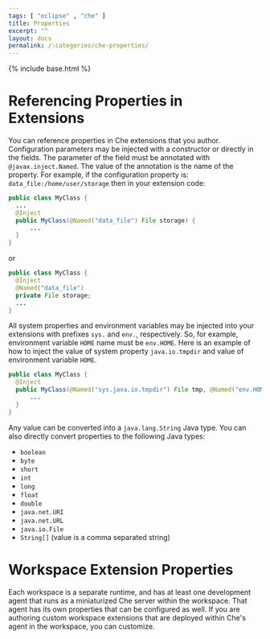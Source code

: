 ```yaml
---
tags: [ "eclipse" , "che" ]
title: Properties
excerpt: ""
layout: docs
permalink: /:categories/che-properties/
---
```

{% include base.html %}
# Referencing Properties in Extensions  
You can reference properties in Che extensions that you author. Configuration parameters may be injected with a constructor or directly in the fields. The parameter of the field must be annotated with `@javax.inject.Named`. The value of the annotation is the name of the property. For example, if the configuration property is: `data_file:/home/user/storage` then in your extension code:

```java  
public class MyClass {
  ...
  @Inject
  public MyClass(@Named("data_file") File storage) {
      ...
  }
}
```

or

```java  
public class MyClass {
  @Inject
  @Named("data_file")
  private File storage;
  ...
}
```

All system properties and environment variables may be injected into your extensions with prefixes `sys.` and `env.`, respectively. So, for example, environment variable `HOME` name must be `env.HOME`. Here is an example of how to inject the value of system property `java.io.tmpdir` and value of environment variable `HOME`.
```java  
public class MyClass {
  @Inject
  public MyClass(@Named("sys.java.io.tmpdir") File tmp, @Named("env.HOME") File home) {
      ...
  }
}
```
Any value can be converted into a `java.lang.String` Java type. You can also directly convert properties to the following Java types:
  * `boolean`
  * `byte`
  * `short`
  * `int`
  * `long`
  * `float`
  * `double`
  * `java.net.URI`
  * `java.net.URL`
  * `java.io.File`
  * `String[]` (value is a comma separated string)
  
# Workspace Extension Properties  
Each workspace is a separate runtime, and has at least one development agent that runs as a miniaturized Che server within the workspace. That agent has its own properties that can be configured as well. If you are authoring custom workspace extensions that are deployed within Che's agent in the workspace, you can customize.
